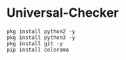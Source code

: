# Universal-Checker

```
pkg install python2 -y
pkg install python3 -y
pkg install git -y
pip install colorama
```

